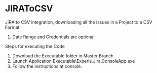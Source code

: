 # JIRAToCSV
JIRA to CSV integration, downloading all the issues in a Project to a CSV Format

1. Date Range and Credentials are optional

Steps for executing the Code
1. Download the Executable folder in Master Branch
2. Launch Application Executable\Experis.Jira.ConsoleApp.exe 
3. Follow the instructions at console.
